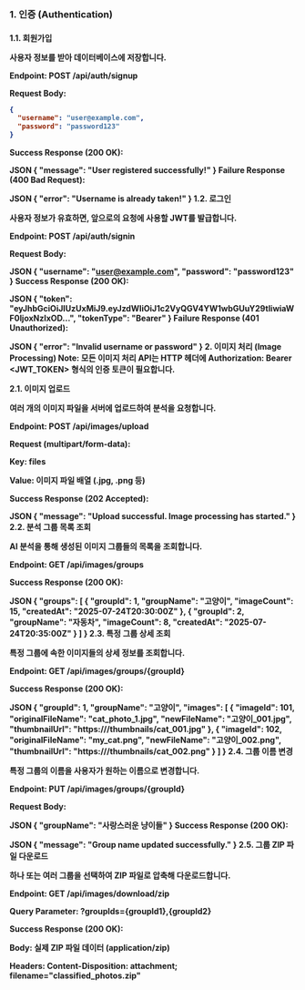 <h3>1. 인증 (Authentication)
<h4>1.1. 회원가입

사용자 정보를 받아 데이터베이스에 저장합니다.

Endpoint: POST /api/auth/signup

Request Body:

```JSON
{
  "username": "user@example.com",
  "password": "password123"
}
```
Success Response (200 OK):

JSON
{
  "message": "User registered successfully!"
}
Failure Response (400 Bad Request):

JSON
{
  "error": "Username is already taken!"
}
1.2. 로그인

사용자 정보가 유효하면, 앞으로의 요청에 사용할 JWT를 발급합니다.

Endpoint: POST /api/auth/signin

Request Body:

JSON
{
  "username": "user@example.com",
  "password": "password123"
}
Success Response (200 OK):

JSON
{
  "token": "eyJhbGciOiJIUzUxMiJ9.eyJzdWIiOiJ1c2VyQGV4YW1wbGUuY29tIiwiaWF0IjoxNzIxOD...",
  "tokenType": "Bearer"
}
Failure Response (401 Unauthorized):

JSON
{
  "error": "Invalid username or password"
}
2. 이미지 처리 (Image Processing)
Note: 모든 이미지 처리 API는 HTTP 헤더에 Authorization: Bearer <JWT_TOKEN> 형식의 인증 토큰이 필요합니다.

2.1. 이미지 업로드

여러 개의 이미지 파일을 서버에 업로드하여 분석을 요청합니다.

Endpoint: POST /api/images/upload

Request (multipart/form-data):

Key: files

Value: 이미지 파일 배열 (.jpg, .png 등)

Success Response (202 Accepted):

JSON
{
  "message": "Upload successful. Image processing has started."
}
2.2. 분석 그룹 목록 조회

AI 분석을 통해 생성된 이미지 그룹들의 목록을 조회합니다.

Endpoint: GET /api/images/groups

Success Response (200 OK):

JSON
{
  "groups": [
    {
      "groupId": 1,
      "groupName": "고양이",
      "imageCount": 15,
      "createdAt": "2025-07-24T20:30:00Z"
    },
    {
      "groupId": 2,
      "groupName": "자동차",
      "imageCount": 8,
      "createdAt": "2025-07-24T20:35:00Z"
    }
  ]
}
2.3. 특정 그룹 상세 조회

특정 그룹에 속한 이미지들의 상세 정보를 조회합니다.

Endpoint: GET /api/images/groups/{groupId}

Success Response (200 OK):

JSON
{
  "groupId": 1,
  "groupName": "고양이",
  "images": [
    {
      "imageId": 101,
      "originalFileName": "cat_photo_1.jpg",
      "newFileName": "고양이_001.jpg",
      "thumbnailUrl": "https://<your-cdn>/thumbnails/cat_001.jpg"
    },
    {
      "imageId": 102,
      "originalFileName": "my_cat.png",
      "newFileName": "고양이_002.png",
      "thumbnailUrl": "https://<your-cdn>/thumbnails/cat_002.png"
    }
  ]
}
2.4. 그룹 이름 변경

특정 그룹의 이름을 사용자가 원하는 이름으로 변경합니다.

Endpoint: PUT /api/images/groups/{groupId}

Request Body:

JSON
{
  "groupName": "사랑스러운 냥이들"
}
Success Response (200 OK):

JSON
{
  "message": "Group name updated successfully."
}
2.5. 그룹 ZIP 파일 다운로드

하나 또는 여러 그룹을 선택하여 ZIP 파일로 압축해 다운로드합니다.

Endpoint: GET /api/images/download/zip

Query Parameter: ?groupIds={groupId1},{groupId2}

Success Response (200 OK):

Body: 실제 ZIP 파일 데이터 (application/zip)

Headers: Content-Disposition: attachment; filename="classified_photos.zip"
